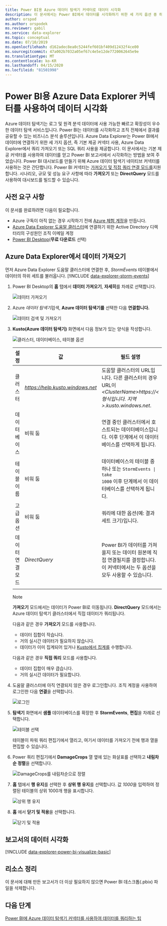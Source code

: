 ```yaml
---
title: Power BI용 Azure 데이터 탐색기 커넥터로 데이터 시각화
description: 이 문서에서는 Power BI에서 데이터를 시각화하기 위한 세 가지 옵션 중 하나인 Azure 데이터 탐색기의 Power BI 커넥터를 사용하는 방법을 알아봅니다.
author: orspod
ms.author: orspodek
ms.reviewer: gabil
ms.service: data-explorer
ms.topic: conceptual
ms.date: 07/10/2019
ms.openlocfilehash: d162adec8ea0c5244fef601bf409d12432f4ce00
ms.sourcegitcommit: 47a002b7032a05ef67c4e5e12de7720062645e9e
ms.translationtype: MT
ms.contentlocale: ko-KR
ms.lasthandoff: 04/15/2020
ms.locfileid: "81501998"
---
```

# <a name="visualize-data-using-the-azure-data-explorer-connector-for-power-bi"></a>Power BI용 Azure Data Explorer 커넥터를 사용하여 데이터 시각화

Azure 데이터 탐색기는 로그 및 원격 분석 데이터에 사용 가능한 빠르고 확장성이 우수한 데이터 탐색 서비스입니다. Power BI는 데이터를 시각화하고 조직 전체에서 결과를 공유할 수 있는 비즈니스 분석 솔루션입니다. Azure Data Explorer는 Power BI에서 데이터에 연결하기 위한 세 가지 옵션, 즉 기본 제공 커넥터 사용, Azure Data Explorer에서 쿼리 가져오기 또는 SQL 쿼리 사용을 제공합니다. 이 문서에서는 기본 제공 커넥터를 사용하여 데이터를 얻고 Power BI 보고서에서 시각화하는 방법을 보여 주었습니다. Power BI 대시보드를 만들기 위해 Azure 데이터 탐색기 네이티브 커넥터를 사용하는 것은 간단합니다. Power BI 커넥터는 [가져오기 및 직접 쿼리 연결 모드를](https://docs.microsoft.com/power-bi/desktop-directquery-about)지원합니다. 시나리오, 규모 및 성능 요구 사항에 따라 **가져오기** 또는 **DirectQuery** 모드를 사용하여 대시보드를 빌드할 수 있습니다. 

## <a name="prerequisites"></a>사전 요구 사항

이 문서를 완료하려면 다음이 필요합니다.

* Azure 구독이 아직 없는 경우 시작하기 전에 [Azure 체험 계정](https://azure.microsoft.com/free/)을 만듭니다.
* [Azure Data Explorer 도움말 클러스터](https://dataexplorer.azure.com/clusters/help/databases/samples)에 연결하기 위한 Active Directory 디렉터리의 구성원인 조직 이메일 계정
* [Power BI Desktop](https://powerbi.microsoft.com/get-started/)(**무료 다운로드** 선택)

## <a name="get-data-from-azure-data-explorer"></a>Azure Data Explorer에서 데이터 가져오기

먼저 Azure Data Explorer 도움말 클러스터에 연결한 후, *StormEvents* 테이블에서 데이터의 하위 세트를 불러옵니다. [!INCLUDE [data-explorer-storm-events](includes/data-explorer-storm-events.md)]

1. Power BI Desktop의 **홈** 탭에서 **데이터 가져오기**, **자세히**를 차례로 선택합니다.

    ![데이터 가져오기](media/power-bi-connector/get-data-more.png)

1. Azure *데이터 탐색기*검색, **Azure 데이터 탐색기를** 선택한 다음 **연결합니다.**

    ![데이터 검색 및 가져오기](media/power-bi-connector/search-get-data.png)

1. **Kusto(Azure 데이터 탐색기)** 화면에서 다음 정보가 있는 양식을 작성합니다.

    ![클러스터, 데이터베이스, 테이블 옵션](media/power-bi-connector/cluster-database-table.png)

    **설정** | **값** | **필드 설명**
    |---|---|---|
    | 클러스터 | *https://help.kusto.windows.net* | 도움말 클러스터의 URL입니다. 다른 클러스터의 경우 URL이 *\<ClusterName\>https://\< 형식입니다. 지역\>.kusto.windows.net*. |
    | 데이터베이스 | 비워 둠 | 연결 중인 클러스터에서 호스트되는 데이터베이스입니다. 이후 단계에서 이 데이터베이스를 선택하게 됩니다. |
    | 테이블 이름 | 비워 둠 | 데이터베이스의 테이블 중 하나 또는 <code>StormEvents \| take 1000</code> 이후 단계에서 이 데이터베이스를 선택하게 됩니다. |
    | 고급 옵션 | 비워 둠 | 쿼리에 대한 옵션(예: 결과 세트 크기)입니다. |
    | 데이터 연결 모드 | *DirectQuery* | Power BI가 데이터를 가져올지 또는 데이터 원본에 직접 연결될지를 결정합니다. 이 커넥터에서는 두 옵션을 모두 사용할 수 있습니다. |
    | | | |
    
    > [!NOTE]
    > **가져오기** 모드에서는 데이터가 Power BI로 이동됩니다. **DirectQuery** 모드에서는 Azure 데이터 탐색기 클러스터에서 직접 데이터가 쿼리됩니다.
    >
    > 다음과 같은 경우 **가져오기** 모드를 사용합니다.
    > * 데이터 집합이 작습니다.
    > * 거의 실시간 데이터가 필요하지 않습니다. 
    > * 데이터가 이미 집계되어 있거나 [Kusto에서 집계를](kusto/query/summarizeoperator.md#list-of-aggregation-functions) 수행합니다.    
    >
    > 다음과 같은 경우 **직접 쿼리** 모드를 사용합니다.
    > * 데이터 집합이 매우 큽습니다. 
    > * 거의 실시간 데이터가 필요합니다.   

1. 도움말 클러스터에 아직 연결되지 않은 경우 로그인합니다. 조직 계정을 사용하여 로그인한 다음 **연결**을 선택합니다.

    ![로그인](media/power-bi-connector/sign-in.png)

1. **탐색기** 화면에서 **샘플** 데이터베이스를 확장한 후 **StormEvents**, **편집**을 차례로 선택합니다.

    ![테이블 선택](media/power-bi-connector/select-table.png)

    테이블이 파워 쿼리 편집기에서 열리고, 여기서 데이터를 가져오기 전에 행과 열을 편집할 수 있습니다.

1. Power 쿼리 편집기에서 **DamageCrops** 열 옆에 있는 화살표를 선택하고 **내림차순 정렬**을 선택합니다.

    ![DamageCrops를 내림차순으로 정렬](media/power-bi-connector/sort-descending.png)

1. **홈** 탭에서 **행 유지**를 선택한 후 **상위 행 유지**를 선택합니다. 값 *1000*을 입력하여 정렬된 테이블의 상위 1000개 행을 표시합니다.

    ![상위 행 유지](media/power-bi-connector/keep-top-rows.png)

1. **홈** 에서 **닫기 및 적용**을 선택합니다.

    ![닫기 및 적용](media/power-bi-connector/close-apply.png)

## <a name="visualize-data-in-a-report"></a>보고서의 데이터 시각화

[!INCLUDE [data-explorer-power-bi-visualize-basic](includes/data-explorer-power-bi-visualize-basic.md)]

## <a name="clean-up-resources"></a>리소스 정리

이 문서에 대해 만든 보고서가 더 이상 필요하지 않으면 Power BI 데스크톱(.pbix) 파일을 삭제합니다.

## <a name="next-steps"></a>다음 단계

[Power BI에 Azure 데이터 탐색기 커넥터를 사용하여 데이터를 쿼리하는 팁](power-bi-best-practices.md#tips-for-using-the-azure-data-explorer-connector-for-power-bi-to-query-data)
